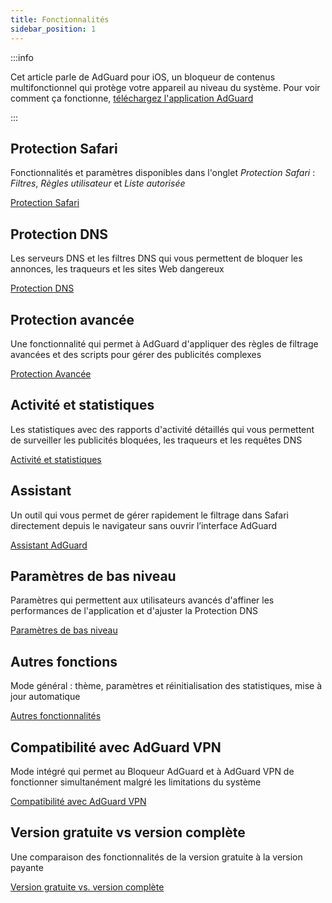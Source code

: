 ```yaml
---
title: Fonctionnalités
sidebar_position: 1
---
```


:::info

Cet article parle de AdGuard pour iOS, un bloqueur de contenus multifonctionnel qui protège votre appareil au niveau du système. Pour voir comment ça fonctionne, [téléchargez l'application AdGuard](https://agrd.io/download-kb-adblock)

:::

## Protection Safari

Fonctionnalités et paramètres disponibles dans l'onglet _Protection Safari_ : _Filtres_, _Règles utilisateur_ et _Liste autorisée_

[Protection Safari](/adguard-for-ios/features/safari-protection.md)

## Protection DNS

Les serveurs DNS et les filtres DNS qui vous permettent de bloquer les annonces, les traqueurs et les sites Web dangereux

[Protection DNS](/adguard-for-ios/features/dns-protection/)

## Protection avancée

Une fonctionnalité qui permet à AdGuard d'appliquer des règles de filtrage avancées et des scripts pour gérer des publicités complexes

[Protection Avancée](/adguard-for-ios/features/advanced-protection.md)

## Activité et statistiques

Les statistiques avec des rapports d'activité détaillés qui vous permettent de surveiller les publicités bloquées, les traqueurs et les requêtes DNS

[Activité et statistiques](/adguard-for-ios/features/activity.md)

## Assistant

Un outil qui vous permet de gérer rapidement le filtrage dans Safari directement depuis le navigateur sans ouvrir l’interface AdGuard

[Assistant AdGuard](/adguard-for-ios/features/assistant.md)

## Paramètres de bas niveau

Paramètres qui permettent aux utilisateurs avancés d'affiner les performances de l'application et d'ajuster la Protection DNS

[Paramètres de bas niveau](/adguard-for-ios/features/low-level-settings.md)

## Autres fonctions

Mode général : thème, paramètres et réinitialisation des statistiques, mise à jour automatique

[Autres fonctionnalités](/adguard-for-ios/features/other-features.md)

## Compatibilité avec AdGuard VPN

Mode intégré qui permet au Bloqueur AdGuard et à AdGuard VPN de fonctionner simultanément malgré les limitations du système

[Compatibilité avec AdGuard VPN](/adguard-for-ios/features/compatibility-with-adguard-vpn.md)

## Version gratuite vs version complète

Une comparaison des fonctionnalités de la version gratuite à la version payante

[Version gratuite vs. version complète](/adguard-for-ios/features/free-vs-full.md)
